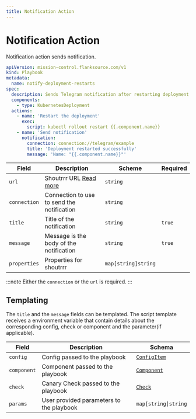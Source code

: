 ```yaml
---
title: Notification Action
---
```


# <Icon name="bell-dark"/> Notification Action

Notification action sends notification.

```yaml title="notify-deployment-restarts.yaml"
apiVersion: mission-control.flanksource.com/v1
kind: Playbook
metadata:
  name: notify-deployment-restarts
spec:
  description: Sends Telegram notification after restarting deployment
  components:
    - type: KubernetesDeployment
  actions:
    - name: 'Restart the deployment'
      exec:
        script: kubectl rollout restart {{.component.name}}
    - name: 'Send notification'
      notification:
        connection: connection://telegram/example
        title: 'Deployment restarted successfully'
        message: 'Name: "{{.component.name}}"'
```

| Field        | Description                                               | Scheme              | Required |
| ------------ | --------------------------------------------------------- | ------------------- | -------- |
| `url`        | Shoutrrr URL [Read more](../../notifications/overview.md) | `string`            |          |
| `connection` | Connection to use to send the notification                | `string`            |          |
| `title`      | Title of the notification                                 | `string`            | `true`   |
| `message`    | Message is the body of the notification                   | `string`            | `true`   |
| `properties` | Properties for shoutrrr                                   | `map[string]string` |

:::note
Either the `connection` or the `url` is required.
:::

## Templating

The `title` and the `message` fields can be templated. The script template receives a environment variable that contain details about the corresponding config, check or component and the parameter(if applicable).

| Field       | Description                              | Schema                                                                                           |
| ----------- | ---------------------------------------- | ------------------------------------------------------------------------------------------------ |
| `config`    | Config passed to the playbook            | [`ConfigItem`](../references/config_item.md)    |
| `component` | Component passed to the playbook         | [`Component`](../references/component.md) |
| `check`     | Canary Check passed to the playbook      | [`Check`](../references/check.md)         |
| `params`    | User provided parameters to the playbook | `map[string]string`                                                                              |
